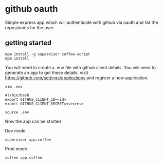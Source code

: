 # github oauth

Simple express app which will authenticate with github via oauth and list the repositories for the user.

## getting started

```
npm install -g supervisor coffee-script
npm install
```

You will need to create a .env file with github client details. You will need to generate an app to get these details. visit https://github.com/settings/applications and register a new application.
```
vim .env
```
```
#!/bin/bash
export GITHUB_CLIENT_ID=<id>
export GITHUB_CLIENT_SECRET=<secret>
```
```
source .env
```

Now the app can be started

Dev mode
```
supervisor app.coffee
```

Prod mode
```
coffee app.coffee
```